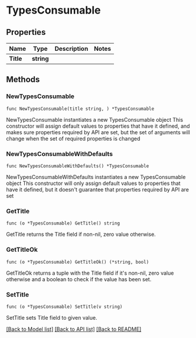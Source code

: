 # TypesConsumable

## Properties

Name | Type | Description | Notes
------------ | ------------- | ------------- | -------------
**Title** | **string** |  | 

## Methods

### NewTypesConsumable

`func NewTypesConsumable(title string, ) *TypesConsumable`

NewTypesConsumable instantiates a new TypesConsumable object
This constructor will assign default values to properties that have it defined,
and makes sure properties required by API are set, but the set of arguments
will change when the set of required properties is changed

### NewTypesConsumableWithDefaults

`func NewTypesConsumableWithDefaults() *TypesConsumable`

NewTypesConsumableWithDefaults instantiates a new TypesConsumable object
This constructor will only assign default values to properties that have it defined,
but it doesn't guarantee that properties required by API are set

### GetTitle

`func (o *TypesConsumable) GetTitle() string`

GetTitle returns the Title field if non-nil, zero value otherwise.

### GetTitleOk

`func (o *TypesConsumable) GetTitleOk() (*string, bool)`

GetTitleOk returns a tuple with the Title field if it's non-nil, zero value otherwise
and a boolean to check if the value has been set.

### SetTitle

`func (o *TypesConsumable) SetTitle(v string)`

SetTitle sets Title field to given value.



[[Back to Model list]](../README.md#documentation-for-models) [[Back to API list]](../README.md#documentation-for-api-endpoints) [[Back to README]](../README.md)


